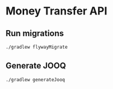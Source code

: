 # Money Transfer API 

## Run migrations
```bash
./gradlew flywayMigrate
```

## Generate JOOQ
```bash
./gradlew generateJooq
```